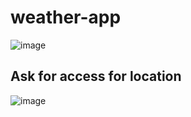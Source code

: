 # weather-app

![image](https://github.com/VoodooIsT/weather-app/assets/123153724/830d6602-4560-4a5e-8654-bd2fab4bd9ce)

## Ask for access for location
![image](https://github.com/VoodooIsT/weather-app/assets/123153724/3be96999-11f1-4226-9f5d-6955723bad06)



